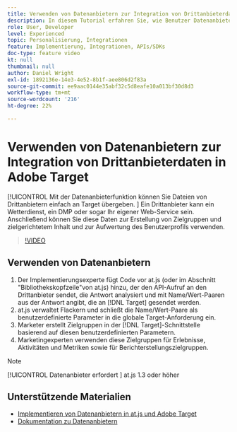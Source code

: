 ```yaml
---
title: Verwenden von Datenanbietern zur Integration von Drittanbieterdaten
description: In diesem Tutorial erfahren Sie, wie Benutzer Datenanbietern vorgestellt werden. Erfahren Sie, wie Sie mit der Datenanbieter-Funktion Daten von Drittanbietern einfach an Adobe Target weitergeben können.
role: User, Developer
level: Experienced
topic: Personalisierung, Integrationen
feature: Implementierung, Integrationen, APIs/SDKs
doc-type: feature video
kt: null
thumbnail: null
author: Daniel Wright
exl-id: 1892136e-14e3-4e52-8b1f-aee806d2f83a
source-git-commit: ee9aac0144e35abf32c5d8eafe10a013bf30d8d3
workflow-type: tm+mt
source-wordcount: '216'
ht-degree: 22%

---
```


# Verwenden von Datenanbietern zur Integration von Drittanbieterdaten in Adobe Target

[!UICONTROL Mit der Datenanbieterfunktion können Sie Dateien von Drittanbietern einfach an Target übergeben.  ]  Ein Drittanbieter kann ein Wetterdienst, ein DMP oder sogar Ihr eigener Web-Service sein. Anschließend können Sie diese Daten zur Erstellung von Zielgruppen und zielgerichtetem Inhalt und zur Aufwertung des Benutzerprofils verwenden.

>[!VIDEO](https://video.tv.adobe.com/v/22349/?quality=12)

## Verwenden von Datenanbietern

1. Der Implementierungsexperte fügt Code vor at.js (oder im Abschnitt &quot;Bibliothekskopfzeile&quot;von at.js) hinzu, der den API-Aufruf an den Drittanbieter sendet, die Antwort analysiert und mit Name/Wert-Paaren aus der Antwort angibt, die an [!DNL Target] gesendet werden.
1. at.js verwaltet Flackern und schließt die Name/Wert-Paare als benutzerdefinierte Parameter in die globale Target-Anforderung ein.
1. Marketer erstellt Zielgruppen in der [!DNL Target]-Schnittstelle basierend auf diesen benutzerdefinierten Parametern.
1. Marketingexperten verwenden diese Zielgruppen für Erlebnisse, Aktivitäten und Metriken sowie für Berichterstellungszielgruppen.

>[!NOTE]
>
>[!UICONTROL Datenanbieter erfordert ] at.js 1.3 oder höher

## Unterstützende Materialien

* [Implementieren von Datenanbietern in at.js und Adobe Target](implement-data-providers-to-integrate-third-party-data.md)
* [Dokumentation zu Datenanbietern](https://docs.adobe.com/content/help/en/target/using/implement-target/client-side/functions-overview/targetgobalsettings.html#data-providers)
